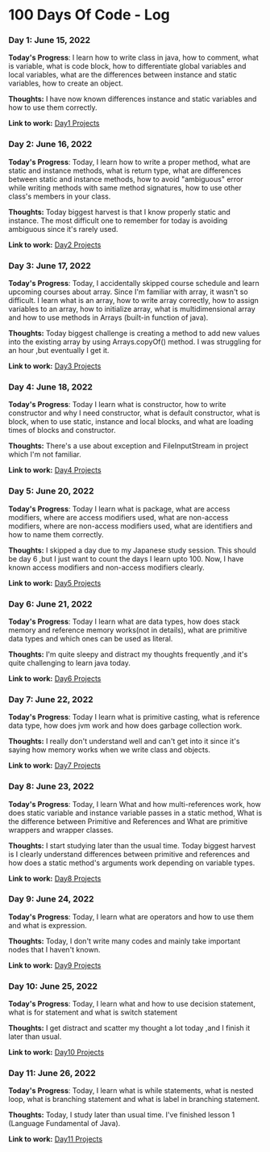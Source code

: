 # 100 Days Of Code - Log

### Day 1: June 15, 2022

**Today's Progress**: I learn how to write class in java, how to comment, what is variable, what is code block, how to differentiate global variables and local variables, what are the differences between instance and static variables, how to create an object.

**Thoughts:** I have now known differences instance and static variables and how to use them correctly. 

**Link to work:** [Day1 Projects](https://github.com/AlexJoker5/Java_100Days_Code_Challenge/tree/master/src/Day1)

### Day 2: June 16, 2022

**Today's Progress**: Today, I learn how to write a proper method, what are static and instance methods, what is return type, what are differences between static and instance methods, how to avoid "ambiguous" error while writing methods with same method signatures, how to use other class's members in your class. 

**Thoughts:** Today biggest harvest is that I know properly static and instance. The most difficult one to remember for today is avoiding ambiguous since it's rarely used. 

**Link to work:** [Day2 Projects](https://github.com/AlexJoker5/Java_100Days_Code_Challenge/tree/master/src/Day2)

### Day 3: June 17, 2022

**Today's Progress**: Today, I accidentally skipped course schedule and learn upcoming courses about array. Since I'm familiar with array, it wasn't so difficult. I learn what is an array, how to write array correctly, how to assign variables to an array, how to initialize array, what is multidimensional array and how to use methods in Arrays (built-in function of java).

**Thoughts:** Today biggest challenge is creating a method to add new values into the existing array by using Arrays.copyOf() method. I was struggling for an hour ,but eventually I get it.

**Link to work:** [Day3 Projects](https://github.com/AlexJoker5/Java_100Days_Code_Challenge/tree/master/src/Day3)

### Day 4: June 18, 2022

**Today's Progress**: Today I learn what is constructor, how to write constructor and why I need constructor, what is default constructor, what is block, when to use static, instance and local blocks, and what are loading times of blocks and constructor.

**Thoughts:** There's a use about exception and FileInputStream in project which I'm not familiar.  

**Link to work:** [Day4 Projects](https://github.com/AlexJoker5/Java_100Days_Code_Challenge/tree/master/src/Day4)

### Day 5: June 20, 2022

**Today's Progress**: Today I learn what is package, what are access modifiers, where are access modifiers used, what are non-access modifiers, where are non-access modifiers used, what are identifiers and how to name them correctly.  

**Thoughts:** I skipped a day due to my Japanese study session. This should be day 6 ,but I just want to count the days I learn upto 100. Now, I have known access modifiers and non-access modifiers clearly.

**Link to work:** [Day5 Projects](https://github.com/AlexJoker5/Java_100Days_Code_Challenge/tree/master/src/Day5)

### Day 6: June 21, 2022

**Today's Progress**: Today I learn what are data types, how does stack memory and reference memory works(not in details), what are primitive data types and which ones can be used as literal. 

**Thoughts:** I'm quite sleepy and distract my thoughts frequently ,and it's quite challenging to learn java today.

**Link to work:** [Day6 Projects](https://github.com/AlexJoker5/Java_100Days_Code_Challenge/tree/master/src/Day6)

### Day 7: June 22, 2022

**Today's Progress**: Today I learn what is primitive casting, what is reference data type, how does jvm work and how does garbage collection work.

**Thoughts:** I really don't understand well and can't get into it since it's saying how memory works when we write class and objects.

**Link to work:** [Day7 Projects](https://github.com/AlexJoker5/Java_100Days_Code_Challenge/tree/master/src/Day7)

### Day 8: June 23, 2022

**Today's Progress**: Today, I learn What and how multi-references work, how does static variable and instance variable passes in a static method, What is the difference between Primitive and References and What are primitive wrappers and wrapper classes.

**Thoughts:** I start studying later than the usual time. Today biggest harvest is I clearly understand differences between primitive and references and how does a static method's arguments work depending on variable types.

**Link to work:** [Day8 Projects](https://github.com/AlexJoker5/Java_100Days_Code_Challenge/tree/master/src/Day8)

### Day 9: June 24, 2022

**Today's Progress**: Today, I learn what are operators and how to use them and what is expression.

**Thoughts:** Today, I don't write many codes and mainly take important nodes that I haven't known.

**Link to work:** [Day9 Projects](https://github.com/AlexJoker5/Java_100Days_Code_Challenge/tree/master/src/Day9)

### Day 10: June 25, 2022

**Today's Progress**: Today, I learn what and how to use decision statement, what is for statement and what is switch statement 

**Thoughts:** I get distract and scatter my thought a lot today ,and I finish it later than usual.

**Link to work:** [Day10 Projects](https://github.com/AlexJoker5/Java_100Days_Code_Challenge/tree/master/src/Day10)

### Day 11: June 26, 2022

**Today's Progress**: Today, I learn what is while statements, what is nested loop, what is branching statement and what is label in branching statement.

**Thoughts:** Today, I study later than usual time. I've finished lesson 1 (Language Fundamental of Java).

**Link to work:** [Day11 Projects](https://github.com/AlexJoker5/Java_100Days_Code_Challenge/tree/master/src/Day11)
